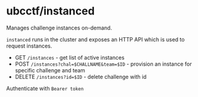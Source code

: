 # ubcctf/instanced

Manages challenge instances on-demand.

`instanced` runs in the cluster and exposes an HTTP API which is used to request instances.

- GET `/instances` - get list of active instances
- POST `/instances?chal=$CHALLNAME&team=$ID` - provision an instance for specific challenge and team
- DELETE `/instances?id=$ID` - delete challenge with id

Authenticate with `Bearer token`

